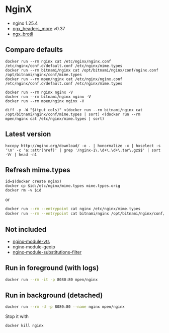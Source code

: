 # NginX

- nginx 1.25.4
- [ngx_headers_more](https://github.com/openresty/headers-more-nginx-module) v0.37
- [ngx_brotli](https://github.com/google/ngx_brotli)


## Compare defaults

```shell script
docker run --rm nginx cat /etc/nginx/nginx.conf /etc/nginx/conf.d/default.conf /etc/nginx/mime.types
docker run --rm bitnami/nginx cat /opt/bitnami/nginx/conf/nginx.conf /opt/bitnami/nginx/conf/mime.types
docker run --rm mpen/nginx cat /etc/nginx/nginx.conf /etc/nginx/conf.d/default.conf /etc/nginx/mime.types

docker run --rm nginx nginx -V
docker run --rm bitnami/nginx nginx -V
docker run --rm mpen/nginx nginx -V

diff -y -W "$(tput cols)" <(docker run --rm bitnami/nginx cat /opt/bitnami/nginx/conf/mime.types | sort) <(docker run --rm mpen/nginx cat /etc/nginx/mime.types | sort)
```

## Latest version

```shell script
hxcopy http://nginx.org/download/ -o . | hxnormalize -x | hxselect -s '\n' -c 'a::attr(href)' | grep '/nginx-1\.\d+\.\d+\.tar\.gz$$' | sort -Vr | head -n1
```

## Refresh mime.types

```shell
id=$(docker create nginx)
docker cp $id:/etc/nginx/mime.types mime.types.orig
docker rm -v $id
```

or

```sh
docker run --rm --entrypoint cat nginx /etc/nginx/mime.types
docker run --rm --entrypoint cat bitnami/nginx /opt/bitnami/nginx/conf/mime.types
```

## Not included

- [nginx-module-vts](https://github.com/vozlt/nginx-module-vts)
- nginx-module-geoip
- [nginx-module-substitutions-filter](https://github.com/yaoweibin/ngx_http_substitutions_filter_module)


## Run in foreground (with logs)

```sh
docker run --rm -it -p 8080:80 mpen/nginx
```

## Run in background (detached)

```sh
docker run --rm -d -p 8080:80 --name nginx mpen/nginx
```

Stop it with

```sh
docker kill nginx
```

